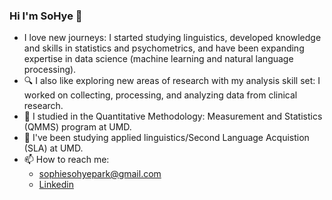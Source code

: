 ### Hi I'm SoHye 👋


- I love new journeys: I started studying linguistics, developed knowledge and skills in statistics and psychometrics, and have been expanding expertise in data science (machine learning and natural language processing).
- 🔍 I also like exploring new areas of research with my analysis skill set: I worked on collecting, processing, and analyzing data from clinical research.
- 📕 I studied in the Quantitative Methodology: Measurement and Statistics (QMMS) program at UMD.  
- 📗 I've been studying applied linguistics/Second Language Acquistion (SLA) at UMD.
- 📫 How to reach me: 
  - sophiesohyepark@gmail.com
  - [Linkedin](https://www.linkedin.com/in/sohye-park)

